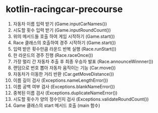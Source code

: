 # kotlin-racingcar-precourse
1. 자동차 이름 입력 받기 (Game.inputCarNames())
2. 시도할 횟수 입력 받기 (Game.inputRoundCount())
3. 위의 메서드들 호출 하여 게임 시작하기 (Game.start())
4. Race 클래스의 호출하여 경주 시작하기 (Game.start())
5. 입력 받은 횟수만큼 라운드 반복 실행 (Race.runStart())
6. 한 라운드의 경주 진행 (Race.raceOnce())
7. 가장 멀리 간 자동차 추출 후 최종 우승자 발표 (Race.announceWinnner())
8. 랜덤으로 번호 뽑아 자동차 움직이는 기능 (Car.move())
9. 자동차가 이동한 거리 반환 (Car.getMoveDistance())
10. 이름 길이 검사 (Exceptions.nameLengthError())
11. 이름 공백 여부 검사 (Exceptions.blankNameError())
12. 중복된 이름 검사 (Exceptions.duplicateNameError())
13. 시도할 횟수가 양의 정수인지 검사 (Exceptions.validateRoundCount())
14. Game 클래스의 start 메서드 호출 (main 함수)
